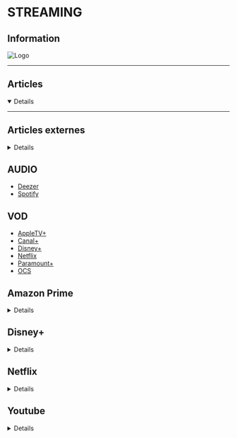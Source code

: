 # STREAMING

## <i class="fa-solid fa-hashtag"></i> Information


![Logo](../../_media/apps/apache_http_server/apache_http_server_logo.svg ':size=250 :no-zoom')

> <i class="fa-solid fa-quote-left"></i>  <i class="fa-solid fa-quote-left fa-rotate-180"></i>

---

## <i class="fa-regular fa-newspaper"></i> Articles

<details open>

</details>

---

## <i class="fa-solid fa-glasses"></i> Articles externes

<details>



</details>

## AUDIO

- [Deezer]()
- [Spotify](streaming/spotify/spotify.md)

## VOD

- [AppleTV+]()
- [Canal+]()
- [Disney+]()
- [Netflix]()
- [Paramount+]()
- [OCS]()


## Amazon Prime

<details>

- [8 Essential Amazon Prime Video Tips to Supercharge Your Streaming](https://www.makeuseof.com/tag/amazon-prime-video-tips/)
- [Essential Amazon Prime Video Tips and Tricks to elevate your Streaming experience](https://www.thewindowsclub.com/amazon-prime-video-tips-tricks)
- [How to create and manage Amazon Prime Video profiles](https://www.thewindowsclub.com/create-and-manage-amazon-prime-video-profiles)

</details>

## Disney+

<details>

- [Disney- Not Working? How to Fix Disney- Issues](https://www.makeuseof.com/fix-disney-plus-not-working-issues/)

</details>

## Netflix

<details>

- [20 Secret Netflix Codes to Help You Find New Content](https://www.makeuseof.com/tag/secret-netflix-codes-guaranteed-help-find-new-content/)
- [5 Simple Tips for Managing What You Watch on Netflix](https://www.makeuseof.com/tag/tips-manage-watch-netflix/)
- [5 Simple Tips to Manage What You Watch on Netflix](https://www.makeuseof.com/tag/tips-manage-watch-netflix/)
- [5 Ways to Watch Netflix and Still Learn a New Language](https://www.makeuseof.com/tag/watch-netflix-learn-language/)
- [9 Netflix Hacks All Users Should Be Using](https://www.makeuseof.com/netflix-hacks-for-users/)
- [Become an Overnight Netflix Pro: 50- Tips and Tricks You Should Know](https://www.makeuseof.com/tag/overnight-netflix-pro/)
- [Bypass Netflix's Are You Still Watching prompts](https://www.ghacks.net/2018/07/07/bypass-netflixs-are-you-still-watching-prompts/)
- [Contrôler et améliorer la qualité vidéo sur Netflix - Tous les navigateurs](https://www.pcastuces.com/pratique/astuces/5404.htm?xtor=RSS-3)
- [Envie d’accéder aux autres catalogues Netflix ? Suivez le guide !](https://www.it-connect.fr/envie-dacceder-aux-series-cachees-de-netflix-suivez-le-guide/)
- [Has Your Netflix Account Been Hacked? What to Do Next](https://www.makeuseof.com/netflix-account-hacked/)
- [How Much Data Does Netflix Use?](https://www.makeuseof.com/how-much-data-does-netflix-use/)
- [How to Cancel Your Netflix Subscription Quickly and Easily](https://www.makeuseof.com/tag/how-to-cancel-netflix/)
- [How to Cancel Your Netflix Subscription](https://www.makeuseof.com/tag/how-to-cancel-netflix/)
- [How to Cast Netflix to Your TV](https://www.makeuseof.com/how-to-cast-netflix-to-tv/)
- [How to change the Netflix video quality on your computer](https://www.ghacks.net/2018/02/16/how-to-change-the-netflix-video-quality-on-your-computer/)
- [How to Change Your Netflix Profile Picture](https://www.makeuseof.com/how-to-change-netflix-profile-picture/)
- [How to Delete Recently Watched on Netflix](https://www.makeuseof.com/tag/delete-recently-watched-netflix/)
- [How to Delete Recently Watched on Netflix](https://www.makeuseof.com/tag/delete-recently-watched-netflix/)
- [How to disable being included in tests and previews on Netflix](https://www.ghacks.net/2018/03/20/how-to-disable-being-included-in-tests-and-previews-on-netflix/)
- [How to Disable Netflix’s Test Ads While You Still Can](https://www.makeuseof.com/tag/disable-netflix-test-ads/)
- [How to Download Movies and TV Shows on Netflix](https://www.makeuseof.com/tag/download-movies-tv-shows-netflix/)
- [How to Download Netflix Videos for Offline Viewing](https://www.makeuseof.com/tag/download-netflix-videos-offline-viewing/)
- [How to Enter Netflix's Secret Codes](https://www.makeuseof.com/tag/enter-netflix-secret-codes/)
- [How to Enter Netflix’s Secret Codes](https://www.makeuseof.com/tag/enter-netflix-secret-codes/)
- [How to fix Netflix error code H403 and H404](https://www.thewindowsclub.com/how-to-fix-netflix-error-code-h403-and-h404)
- [How to fix Netflix Error Code U7353](https://www.thewindowsclub.com/how-to-fix-netflix-error-code-u7353)
- [How to Install Netflix on Your TV](https://www.makeuseof.com/how-to-install-netflix-tv/)
- [How to Make Your Own Private Netflix Using Dropbox, Google Drive, or OneDrive](https://www.makeuseof.com/tag/make-own-private-netflix/)
- [How to protect individual shows or movies on Netflix with a PIN](https://www.ghacks.net/2018/03/07/how-to-protect-individual-shows-or-movies-on-netflix-with-a-pin/)
- [How to Sign Out of Netflix on All Your Devices](https://www.makeuseof.com/how-to-sign-out-of-netflix/)
- [How to Sign Out of Netflix on Your Smart TV](https://www.makeuseof.com/how-to-sign-out-of-netflix-smart-tv/)
- [How to Stop Netflix From Asking “Are You Still Watching?”](https://www.makeuseof.com/tag/how-to-stop-netflix-from-asking-are-you-still-watching/)
- [How to use Netflix Viewing Activity for viewing and downloading Netflix History](https://www.thewindowsclub.com/netflix-viewing-history)
- [How to Use Netflix's New Downloads For You Feature](https://www.makeuseof.com/how-to-use-netflix-downloads-for-you/)
- [How to Watch Netflix on Your TV: 5 Simple Methods to Try](https://www.makeuseof.com/tag/ways-watch-netflix-tv/)
- [How to Watch Netflix on Your TV: 5 Simple Methods](https://www.makeuseof.com/tag/ways-watch-netflix-tv/)
- [Netflix – Les catégories cachées édition 2018](https://korben.info/netflix-les-categories-cachees-edition-2018.html)
- [Netflix app volume remaining at 100%](https://www.thewindowsclub.com/netflix-app-volume-remaining-at-100)
- [Netflix Can Now Automatically Download Shows to Your Mobile](https://www.makeuseof.com/netflix-automatic-download-content-to-mobile/)
- [Netflix Not Working? 7 Ways to Fix Netflix Issues and Problems](https://www.makeuseof.com/tag/fix-netflix-not-working/)
- [Netflix Site Error – We were unable to process your request](https://www.thewindowsclub.com/netflix-site-error-we-were-unable-to-process-your-request)
- [Netflix’s High-Quality Audio Makes Streams Sound Better](https://www.makeuseof.com/tag/netflix-high-quality-audio-makes-streams-sound-better/)
- [Network error, There is a problem connecting to Netflix](https://www.thewindowsclub.com/network-error-there-is-a-problem-connecting-to-netflix)
- [Super Netflix – Améliorez Netflix avec cette extension Chrome](https://korben.info/super-netflix-ameliorez-netflix-cette-extension-chrome.html)
- [The Netflix Secret Codes Cheat Sheet](https://www.makeuseof.com/tag/netflix-secret-codes-cheat-sheet/)
- [Voir la totalité des catégories sur Netflix - Tous les navigateurs](https://www.pcastuces.com/pratique/astuces/5410.htm?xtor=RSS-3)
- [Want 1080p playback on Netflix? Don't use Firefox or Chrome](https://www.ghacks.net/2016/01/12/want-1080p-playback-on-netflix-dont-use-firefox-or-chrome/)
- [Where to Find the Netflix Download Folder Location](https://www.makeuseof.com/tag/find-netflix-download-folder/)
- [Why Is My Netflix Not Working and How Do I Fix It?](https://www.makeuseof.com/tag/fix-netflix-not-working/)
- [You Can Now Lock Your Netflix Profile With a PIN](https://www.makeuseof.com/tag/lock-netflix-profile-pin/)

</details>


## Youtube

<details>

- [10 YouTube URL Tricks You Should Know About](https://www.makeuseof.com/tag/10-youtube-url-tricks-you-should-know-about/)
- [6 Tips to Strengthen Your YouTube Channel and Videos](https://www.makeuseof.com/tips-strengthen-youtube-channel-videos/)
- [9 YouTube URL Tricks You Should Know About](https://www.makeuseof.com/tag/10-youtube-url-tricks-you-should-know-about/)
- [Comment désactiver la lecture automatique des vidéos YouTube sur votre smartphone ?](https://syskb.com/comment-desactiver-la-lecture-automatique-des-videos-youtube-sur-votre-smartphone/)
- [Download A Portion Of Youtube Video with Youtube-dl And FFmpeg](https://ostechnix.com/download-a-portion-of-youtube-video-with-youtube-dl-and-ffmpeg/)
- [Here is the easiest way to get rid of Google's "Before you continue to YouTube" prompt](https://www.ghacks.net/2021/04/01/here-is-the-easiest-way-to-get-rid-of-googles-before-you-continue-to-youtube-prompt/)
- [How to Add Social Media Links to Your YouTube Channel](https://www.makeuseof.com/how-to-add-social-media-links-youtube-channel/)
- [How to Automatically Add New Videos to YouTube Playlists](https://www.makeuseof.com/tag/automatically-add-videos-youtube-playlists/)
- [How to Cancel YouTube Premium](https://www.makeuseof.com/how-to-cancel-youtube-premium/)
- [How to Change Your YouTube Account Name](https://www.makeuseof.com/how-to-change-youtube-account-name/)
- [How to Change Your YouTube Channel Name](https://www.makeuseof.com/how-to-change-your-youtube-channel-name/)
- [How to Create and Edit YouTube Subtitles](https://www.makeuseof.com/how-to-create-edit-youtube-subtitles/)
- [How to Edit YouTube Videos Like a Pro](https://www.makeuseof.com/tag/how-to-convert-edit-youtube-videos-on-your-computer/)
- [How to Embed a YouTube Video](https://www.makeuseof.com/how-to-embed-a-youtube-video/)
- [How to Enable Dark Mode on YouTube](https://www.makeuseof.com/how-to-enable-dark-mode-youtube/)
- [How To Enable YouTube Incognito Mode For Private Watching?](https://fossbytes.com/enable-youtube-incognito-mode/)
- [How to Get a YouTube Verification Badge for Your Channel](https://www.makeuseof.com/how-to-get-youtube-verification-badge/)
- [How to Get Started With YouTube Shorts](https://www.makeuseof.com/how-to-get-started-with-youtube-shorts/)
- [How to Identify Deleted Videos in YouTube Playlists](https://www.makeuseof.com/tag/remember-deleted-videos-youtube-playlists/)
- [How to Loop a YouTube Video](https://www.makeuseof.com/how-to-loop-a-youtube-video/)
- [How to Make a YouTube Playlist for Your Favorite Videos](https://www.makeuseof.com/tag/how-to-make-a-youtube-playlist/)
- [How to Permanently Change YouTube Video Quality](https://www.makeuseof.com/how-to-change-youtube-video-quality-permanently/)
- [How to Search YouTube Like a Pro Using Advanced Search Operators](https://www.makeuseof.com/tag/search-youtube-pro-google-advanced-operators/)
- [How to See Your Subscribers on YouTube](https://www.makeuseof.com/how-to-see-your-subscribers-on-youtube/)
- [How to Use Google Ads to Promote Your YouTube Video](https://www.makeuseof.com/use-google-ads-to-promote-your-youtube-video/)
- [How to Watch YouTube in Picture-in-Picture Mode on Desktop and Mobile](https://www.makeuseof.com/how-to-watch-youtube-picture-in-picture-mode/)
- [New to YouTube Music? How to Upload and Manage Your Music](https://www.makeuseof.com/how-to-upload-manage-youtube-music/)
- [No Sound on YouTube? How to Fix It on Windows 10](https://www.makeuseof.com/windows-10-no-sound-youtube-fixes-/)
- [Starting a YouTube Channel? 6 Basics You Need to Get Right](https://www.makeuseof.com/starting-youtube-channel-basics/)
- [The Beginner’s Guide to YouTube Playlists: All You Need to Know](https://www.makeuseof.com/tag/youtube-playlists-guide/)
- [The YouTube Shortcuts and Tips Cheat Sheet](https://www.makeuseof.com/tag/youtube-shortcuts-tips-cheat-sheet/)
- [What Are the Best Export Settings for YouTube?](https://www.makeuseof.com/best-export-settings-youtube/)
- [Why Isn't YouTube Working? How to Fix YouTube on Desktop and Mobile](https://www.makeuseof.com/tag/youtube-not-working-fix/)
- [You Can Now Repeat Songs While Casting in YouTube Music for Android](https://www.makeuseof.com/repeat-youtube-music-songs-casting-on-android/)
- [YouTube Gets Its Own Incognito Mode](https://www.makeuseof.com/tag/youtube-incognito-mode/)
- [YouTube Makes It Easier to Change Your Channel Name and Profile Picture](https://www.makeuseof.com/youtube-easier-change-channel-name/)

</details>